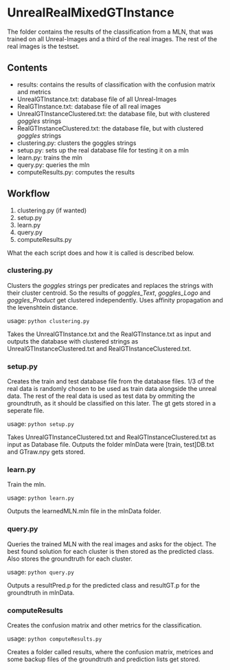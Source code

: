 # UnrealRealMixedGTInstance

The folder contains the results of the classification from a MLN, that was trained on all Unreal-Images and a third of the real images. The rest of the real images is the testset.

## Contents

- results: contains the results of classification with the confusion matrix and metrics
- UnrealGTInstance.txt: database file of all Unreal-Images
- RealGTInstance.txt: database file of all real images
- UnrealGTInstanceClustered.txt: the database file, but with clustered *goggles* strings
- RealGTInstanceClustered.txt: the database file, but with clustered *goggles* strings
- clustering.py: clusters the goggles strings
- setup.py: sets up the real database file for testing it on a mln
- learn.py: trains the mln
- query.py: queries the mln
- computeResults.py: computes the results

## Workflow

1. clustering.py (if wanted)
2. setup.py
3. learn.py
4. query.py
5. computeResults.py

What the each script does and how it is called is described below. 

### clustering.py

Clusters the *goggles* strings per predicates and replaces the strings with their cluster centroid. So the results of *goggles_Text*, *goggles_Logo* and *goggles_Product* get clustered independently.
Uses affinity propagation and the levenshtein distance.

usage: `python clustering.py`

Takes the UnrealGTInstance.txt and the RealGTInstance.txt as input and outputs the database with clustered strings as UnrealGTInstanceClustered.txt and RealGTInstanceClustered.txt.

### setup.py

Creates the train and test database file from the database files. 1/3 of the real data is randomly chosen to be used as train data alongside the unreal data. The rest of the real data is used as test data by ommiting the groundtruth, as it should be classified on this later. The gt gets stored in a seperate file.

usage: `python setup.py`

Takes UnrealGTInstanceClustered.txt and RealGTInstanceClustered.txt as input as Database file. Outputs the folder mlnData were [train, test]DB.txt and GTraw.npy gets stored.

### learn.py

Train the mln.

usage: `python learn.py`

Outputs the learnedMLN.mln file in the mlnData folder.

### query.py

Queries the trained MLN with the real images and asks for the object. The best found solution for each cluster is then stored as the predicted class. Also stores the groundtruth for each cluster.

usage: `python query.py`

Outputs a resultPred.p for the predicted class and resultGT.p for the groundtruth in mlnData.

### computeResults

Creates the confusion matrix and other metrics for the classification. 

usage: `python computeResults.py`

Creates a folder called results, where the confusion matrix, metrices and some backup files of the groundtruth and prediction lists get stored. 
